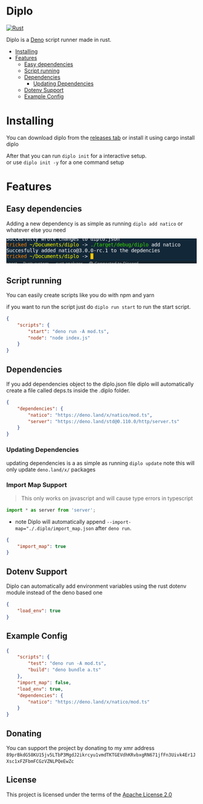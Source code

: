 # Diplo <!-- omit in toc -->

[![Rust](https://github.com/Tricked-dev/diplo/actions/workflows/binaries.yml/badge.svg)](https://github.com/Tricked-dev/diplo/actions/workflows/binaries.yml)

Diplo is a [Deno](https://deno.land/) script runner made in rust.

- [Installing](#installing)
- [Features](#features)
	- [Easy dependencies](#easy-dependencies)
	- [Script running](#script-running)
	- [Dependencies](#dependencies)
		- [Updating Dependencies](#updating-dependencies)
	- [Dotenv Support](#dotenv-support)
	- [Example Config](#example-config)

# Installing

You can download diplo from the [releases tab](https://github.com/Tricked-dev/diplo/releases) or install it using cargo install diplo

After that you can run `diplo init` for a interactive setup.  
or use `diplo init -y` for a one command setup

# Features

## Easy dependencies

Adding a new dependency is as simple as running `diplo add natico` or whatever else you need

![Add](images/add.png)

## Script running

You can easily create scripts like you do with npm and yarn

if you want to run the script just do `diplo run start` to run the start script.

```json
{
	"scripts": {
		"start": "deno run -A mod.ts",
		"node": "node index.js"
	}
}
```

## Dependencies

If you add dependencies object to the diplo.json file diplo will automatically create a file called deps.ts inside the .diplo folder.

```json
{
	"dependencies": {
		"natico": "https://deno.land/x/natico/mod.ts",
		"server": "https://deno.land/std@0.110.0/http/server.ts"
	}
}
```

### Updating Dependencies

updating dependencies is a as simple as running `diplo update` note this will only update `deno.land/x/` packages

### Import Map Support <!-- omit in toc -->

> This only works on javascript and will cause type errors in typescript

```js
import * as server from 'server';
```

- note Diplo will automatically append `--import-map="./.diplo/import_map.json` after `deno run`.

```json
{
	"import_map": true
}
```

## Dotenv Support

Diplo can automatically add environment variables using the rust dotenv module instead of the deno based one

```json
{
	"load_env": true
}
```

## Example Config

```json
{
	"scripts": {
		"test": "deno run -A mod.ts",
		"build": "deno bundle a.ts"
	},
	"import_map": false,
	"load_env": true,
	"dependencies": {
		"natico": "https://deno.land/x/natico/mod.ts"
	}
}
```

## Donating <!-- omit in toc -->

You can support the project by donating to my xmr address `89prBkdG58KU15jv5LTbP3MgdJ2ikrcyu1vmdTKTGEVdhKRvbxgRN671jfFn3Uivk4Er1JXsc1xFZFbmFCGzVZNLPQeEwZc`

## License <!-- omit in toc -->

This project is licensed under the terms of the [Apache License 2.0](./LICENSE)
